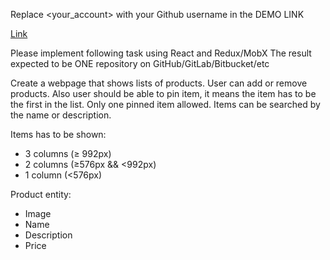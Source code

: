 Replace <your_account> with your Github username in the DEMO LINK
                                                 
[Link](https://andrii1996.github.io/ProductCard/)


Please implement following task using React and Redux/MobX
The result expected to be ONE repository on GitHub/GitLab/Bitbucket/etc

Create a webpage that shows lists of products. User can add or remove products. Also user should be able to pin item, it means the item has to be the first in the list. Only one pinned item allowed. Items can be searched by the name or description.

Items has to be shown:
  - 3 columns (≥ 992px)
  - 2 columns (≥576px && <992px)
  - 1 column (<576px)

Product entity:
  - Image
  - Name
  - Description
  - Price
